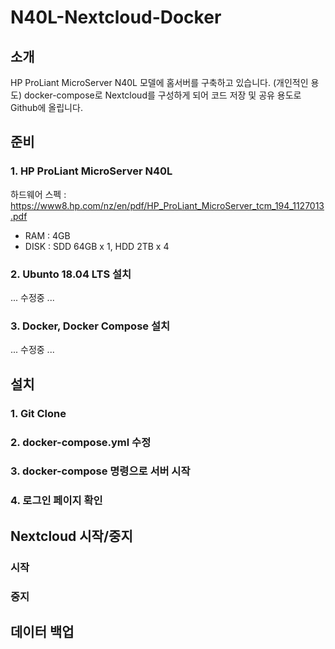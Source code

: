 # N40L-Nextcloud-Docker

## 소개
HP ProLiant MicroServer N40L 모델에 홈서버를 구축하고 있습니다. (개인적인 용도)
docker-compose로 Nextcloud를 구성하게 되어 코드 저장 및 공유 용도로 Github에 올립니다.

## 준비
### 1. HP ProLiant MicroServer N40L
하드웨어 스펙 : https://www8.hp.com/nz/en/pdf/HP_ProLiant_MicroServer_tcm_194_1127013.pdf

- RAM : 4GB
- DISK : SDD 64GB x 1, HDD 2TB x 4

### 2. Ubunto 18.04 LTS 설치
... 수정중 ...

### 3. Docker, Docker Compose 설치
... 수정중 ...

## 설치
### 1. Git Clone

### 2. docker-compose.yml 수정

### 3. docker-compose 명령으로 서버 시작

### 4. 로그인 페이지 확인

## Nextcloud 시작/중지

### 시작

### 중지

## 데이터 백업
